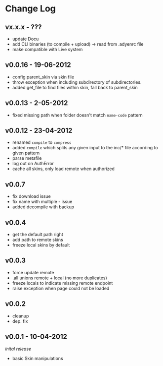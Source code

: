 # Change Log

## vx.x.x - ???
  * update Docu
  * add CLI binaries (to compile + upload) -> read from .adyenrc file
  * make compatible with Live system

## v0.0.16 - 19-06-2012
  * config parent_skin via skin file
  * throw exception when including subdirectory of subdirectories.
  * added get_file to find files within skin, fall back to parent_skin

## v0.0.13 - 2-05-2012
  * fixed missing path when folder doesn't match `name-code` pattern

## v0.0.12 - 23-04-2012
  * renamed `compile` to `compress`
  * added `compile` which splits any given input to the inc/* file according to given pattern
  * parse metafile
  * log out on AuthError
  * cache all skins, only load remote when authorized

## v0.0.7
  * fix download issue
  * fix name with multiple - issue
  * added decompile with backup

## v0.0.4
  * get the default path right
  * add path to remote skins
  * freeze local skins by default

## v0.0.3
  * force update remote
  * .all unions remote + local (no more duplicates)
  * freeze locals to indicate missing remote endpoint
  * raise exception when page could not be loaded

## v0.0.2
  * cleanup
  * dep. fix

## v0.0.1 - 10-04-2012
  _inital release_

  * basic Skin manipulations
